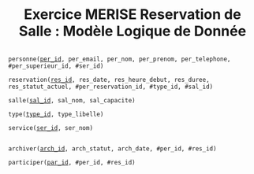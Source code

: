 <h1 align="center">Exercice MERISE Reservation de Salle : Modèle Logique de Donnée</h1>

<code>
personne(<ins>per_id</ins>, per_email, per_nom, per_prenom, per_telephone, #per_superieur_id, #ser_id)<br>
reservation(<ins>res_id</ins>, res_date, res_heure_debut, res_duree, res_statut_actuel, #per_reservation_id, #type_id, #sal_id)<br>
salle(<ins>sal_id</ins>, sal_nom, sal_capacite)<br>
type(<ins>type_id</ins>, type_libelle)<br>
service(<ins>ser_id</ins>, ser_nom)<br>
</code>

<code>
archiver(<ins>arch_id</ins>, arch_statut, arch_date, #per_id, #res_id)<br>
participer(<ins>par_id</ins>, #per_id, #res_id)<br>
</code>
